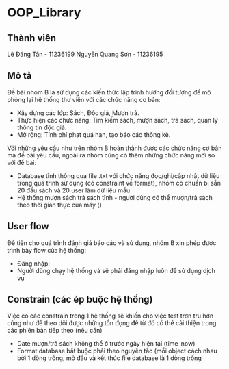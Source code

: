 # OOP_Library
## Thành viên
Lê Đăng Tấn - 11236199
Nguyễn Quang Sơn - 11236195
## Mô tả
Đề bài nhóm B là sử dụng các kiến thức lập trình hướng đối tượng để mô phỏng lại hệ thống thư viện với các chức năng cơ bản:
- Xây dựng các lớp: Sách, Độc giả, Mượn trả.
- Thực hiện các chức năng: Tìm kiếm sách, mượn sách, trả sách, quản lý thông tin độc giả.
- Mở rộng: Tính phí phạt quá hạn, tạo báo cáo thống kê.

Với những yêu cầu như trên nhóm B hoàn thành được các chức năng cơ bản mà đề bài yêu cầu, ngoài ra nhóm cũng có thêm những chức năng mới so với đề bài:
- Database tĩnh thông qua file .txt với chức năng đọc/ghi/cập nhật dữ liệu trong quá trình sử dụng (có constraint về format), nhóm có chuẩn bị sẵn 20 đầu sách và 20 user làm dữ liệu mẫu
- Hệ thống mượn sách trả sách tĩnh - người dùng có thể mượn/trả sách theo thời gian thực của máy (<ctime>)

## User flow
Để tiện cho quá trình đánh giá báo cáo và sử dụng, nhóm B xin phép được trình bày flow của hệ thống:
- Đăng nhập:
-   Người dùng chạy hệ thống và sẽ phải đăng nhập luôn để sử dụng dịch vụ

## Constrain (các ép buộc hệ thống)
Việc có các constrain trong 1 hệ thống sẽ khiến cho việc test trơn tru hơn cũng như để theo dõi được những tồn đọng để từ đó có thể cải thiện trong các phiên bản tiếp theo (nếu cần)
- Date mượn/trả sách không thể ở trước ngày hiện tại (time_now)
- Format database bắt buộc phải theo nguyên tắc (mỗi object cách nhau bởi 1 dòng trống, mở đầu và kết thúc file database là 1 dòng trống
